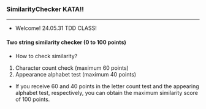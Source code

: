 ### SimilarityChecker KATA!!
---
- Welcome! 24.05.31 TDD CLASS!
 
#### Two string similarity checker (0 to 100 points)

- How to check similarity?
1. Character count check (maximum 60 points)
2. Appearance alphabet test (maximum 40 points)

- If you receive 60 and 40 points in the letter count test and the appearing alphabet test, respectively, you can obtain the maximum similarity score of 100 points.